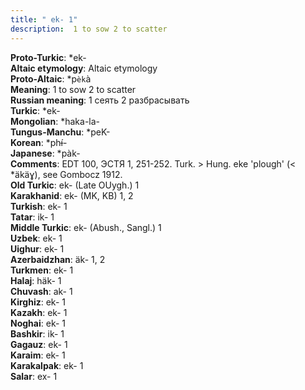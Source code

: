 ```yaml
---
title: " ek- 1"
description:  1 to sow 2 to scatter
---
```


<strong>Proto-Turkic</strong>:  *ek-<br>
<strong>Altaic etymology</strong>:  Altaic etymology<br>
<strong> Proto-Altaic</strong>:  *p`èk`à<br>
<strong>Meaning</strong>:  1 to sow 2 to scatter<br>
<strong>Russian meaning</strong>:  1 сеять 2 разбрасывать<br>
<strong>Turkic</strong>:  *ek-<br>
<strong>Mongolian</strong>:  *haka-la-<br>
<strong>Tungus-Manchu</strong>:  *peK-<br>
<strong>Korean</strong>:  *phɨ́-<br>
<strong>Japanese</strong>:  *pàk-<br>
<strong>Comments</strong>:  EDT 100, ЭСТЯ 1, 251-252. Turk. > Hung. eke 'plough' (< *äkäɣ), see Gombocz 1912.<br>
<strong>Old Turkic</strong>:  ek- (Late OUygh.) 1<br>
<strong>Karakhanid</strong>:  ek- (MK, KB) 1, 2<br>
<strong>Turkish</strong>:  ek- 1<br>
<strong>Tatar</strong>:  ik- 1<br>
<strong>Middle Turkic</strong>:  ek- (Abush., Sangl.) 1<br>
<strong>Uzbek</strong>:  ek- 1<br>
<strong>Uighur</strong>:  ek- 1<br>
<strong>Azerbaidzhan</strong>:  äk- 1, 2<br>
<strong>Turkmen</strong>:  ek- 1<br>
<strong>Halaj</strong>:  häk- 1<br>
<strong>Chuvash</strong>:  ak- 1<br>
<strong>Kirghiz</strong>:  ek- 1<br>
<strong>Kazakh</strong>:  ek- 1<br>
<strong>Noghai</strong>:  ek- 1<br>
<strong>Bashkir</strong>:  ik- 1<br>
<strong>Gagauz</strong>:  ek- 1<br>
<strong>Karaim</strong>:  ek- 1<br>
<strong>Karakalpak</strong>:  ek- 1<br>
<strong>Salar</strong>:  ex- 1<br>


